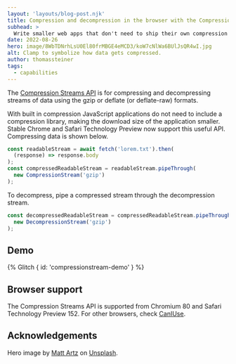 ```yaml
---
layout: 'layouts/blog-post.njk'
title: Compression and decompression in the browser with the Compression Streams API
subhead: >
  Write smaller web apps that don't need to ship their own compression or decompression library
date: 2022-08-26
hero: image/8WbTDNrhLsU0El80frMBGE4eMCD3/koW7cNlWa6BUlJsQR4wI.jpg
alt: Clamp to symbolize how data gets compressed.
author: thomassteiner
tags:
  - capabilities
---
```


The [Compression Streams API](https://developer.mozilla.org/docs/Web/API/Compression_Streams_API)
is for compressing and decompressing streams of data using the gzip or
deflate (or deflate-raw) formats.

With built in compression JavaScript applications do not need to include a compression
library, making the download size of the application smaller. Stable Chrome and Safari Technology Preview now
support this useful API. Compressing data is shown below.

```js
const readableStream = await fetch('lorem.txt').then(
  (response) => response.body
);
const compressedReadableStream = readableStream.pipeThrough(
  new CompressionStream('gzip')
);
```

To decompress, pipe a compressed stream through the decompression stream.

```js
const decompressedReadableStream = compressedReadableStream.pipeThrough(
  new DecompressionStream('gzip')
);
```

## Demo

{% Glitch { id: 'compressionstream-demo' } %}

## Browser support

The Compression Streams API is supported from Chromium&nbsp;80 and Safari Technology Preview&nbsp;152.
For other browsers, check [CanIUse](https://caniuse.com/mdn-api_compressionstream).

## Acknowledgements

Hero image by [Matt Artz](https://unsplash.com/@mattartz) on
[Unsplash](https://unsplash.com/photos/7_zxKAWCDQI).
